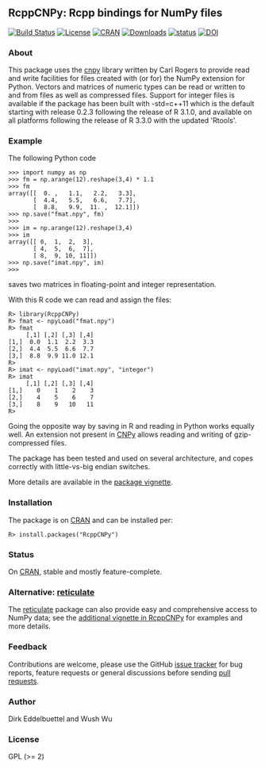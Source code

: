 ## RcppCNPy: Rcpp bindings for NumPy files

[![Build Status](https://travis-ci.org/eddelbuettel/rcppcnpy.svg)](https://travis-ci.org/eddelbuettel/rcppccnpy) [![License](http://img.shields.io/badge/license-GPL%20%28%3E=%202%29-brightgreen.svg?style=flat)](http://www.gnu.org/licenses/gpl-2.0.html) [![CRAN](http://www.r-pkg.org/badges/version/RcppCNPy)](https://cran.r-project.org/package=RcppCNPy) [![Downloads](http://cranlogs.r-pkg.org/badges/RcppCNPy?color=brightgreen)](http://www.r-pkg.org/pkg/RcppCNPy)
[![status](http://joss.theoj.org/papers/6afd88394721d1f421f5a023467a8b86/status.svg)](http://joss.theoj.org/papers/6afd88394721d1f421f5a023467a8b86)
[![DOI](https://zenodo.org/badge/DOI/10.5281/zenodo.155066.svg)](https://doi.org/10.5281/zenodo.155066)

### About

This package uses the [cnpy](https://github.com/rogersce/cnpy) library
written by Carl Rogers to provide read and write facilities for files created
with (or for) the NumPy extension for Python.  Vectors and matrices of
numeric types can be read or written to and from files as well as compressed
files. Support for integer files is available if the package has been built
with -std=c++11 which is the default starting with release 0.2.3 following
the release of R 3.1.0, and available on all platforms following the release
of R 3.3.0 with the updated 'Rtools'.

### Example

The following Python code

```{.python}
>>> import numpy as np
>>> fm = np.arange(12).reshape(3,4) * 1.1
>>> fm
array([[  0. ,   1.1,   2.2,   3.3],
       [  4.4,   5.5,   6.6,   7.7],
       [  8.8,   9.9,  11. ,  12.1]])
>>> np.save("fmat.npy", fm)
>>> 
>>> im = np.arange(12).reshape(3,4)
>>> im
array([[ 0,  1,  2,  3],
       [ 4,  5,  6,  7],
       [ 8,  9, 10, 11]])
>>> np.save("imat.npy", im)
>>> 
```

saves two matrices in floating-point and integer representation.

With this R code we can read and assign the files:

```{.r}
R> library(RcppCNPy)
R> fmat <- npyLoad("fmat.npy")
R> fmat
     [,1] [,2] [,3] [,4]
[1,]  0.0  1.1  2.2  3.3
[2,]  4.4  5.5  6.6  7.7
[3,]  8.8  9.9 11.0 12.1
R> 
R> imat <- npyLoad("imat.npy", "integer")
R> imat
     [,1] [,2] [,3] [,4]
[1,]    0    1    2    3
[2,]    4    5    6    7
[3,]    8    9   10   11
R> 
```

Going the opposite way by saving in R and reading in Python works equally
well. An extension not present in [CNPy](https://github.com/rogersce/cnpy)
allows reading and writing of gzip-compressed files.

The package has been tested and used on several architecture, and copes
correctly with little-vs-big endian switches.

More details are available in the [package vignette](https://cran.r-project.org/package=RcppCNPy/vignettes/RcppCNPy-intro.pdf).

### Installation

The package is on [CRAN](https://cran.r-project.org) and can be installed per:

```{r}
R> install.packages("RcppCNPy")
```

### Status

On [CRAN](https://cran.r-project.org/package=RcppCNPy), stable and mostly
feature-complete.

### Alternative: [reticulate](https://github.com/rstudio/reticulate)

The [reticulate](https://github.com/rstudio/reticulate) package can also provide easy and comprehensive access
to NumPy data; see the 
[additional vignette in RcppCNPy](https://cran.r-project.org/package=RcppCNPy/vignettes/UsingReticulate.pdf) 
for examples and more details.

### Feedback

Contributions are welcome, please use the GitHub
[issue tracker](https://github.com/eddelbuettel/rcppcnpy/issues) for
bug reports, feature requests or general discussions before sending
[pull requests](https://github.com/eddelbuettel/rcppcnpy/pulls).

### Author

Dirk Eddelbuettel and Wush Wu

### License

GPL (>= 2)
